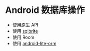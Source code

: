 # Android 数据库操作

- 使用原生 API
- 使用 [sqlbrite](https://github.com/square/sqlbrite)
- 使用 Room
- 使用 [android-lite-orm](https://github.com/litesuits/android-lite-orm)